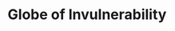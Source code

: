 ---
title: "Globe of Invulnerability"
permalink: /spells/globe-of-invulnerability/
tags:
  - Spell
available_for:
  - Sorcerer
  - Wizard
level: "6th Level"
school: "Abjuration"
area: "10 ft"
shape: "Sphere"
comp:
  - V
  - S
  - M
material: "a glass or crystal bead that shatters when the spell ends."
duration: "Up to 1 minute"
concentration: true
description: |
  An immobile, faintly shimmering barrier springs into existence in a 10-foot radius around you and remains for the duration.

  Any spell of 5th level or lower cast from outside the barrier can't affect creatures or objects within it, even if the spell is cast using a higher level spell slot. Such a spell can target creatures and objects within the barrier, but the spell has no effect on them. Similarly, the area within the barrier is excluded from the areas affected by such spells.

  **At higher levels.** When you cast this spell using a spell slot of 7th level or higher, the barrier blocks spells of one level higher for each slot level above 6th.
excerpt: "An immobile, faintly shimmering barrier springs into existence in a 10-foot radius around you and remains for the duration."
source: "Basic Rules"
---
